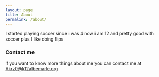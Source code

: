 ```yaml
---
layout: page
title: About
permalink: /about/
---
```


I started playing soccer since i was 4 now i am 12 and pretty good with soccer plus I like doing flips  




### Contact me

if you want to know more things about me you can contact me at Akrz0@k12albemarle.org
